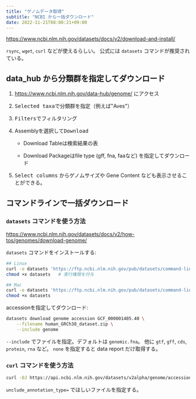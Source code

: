 ```yaml
---
title: "ゲノムデータ取得"
subtitle: "NCBI から一括ダウンロード"
date: 2022-11-21T08:00:21+09:00
---
```


https://www.ncbi.nlm.nih.gov/datasets/docs/v2/download-and-install/

`rsync`, `wget`, `curl` などが使えるらしい。
公式には `datasets` コマンドが推奨されている。


## data_hub から分類群を指定してダウンロード

1. https://www.ncbi.nlm.nih.gov/data-hub/genome/ にアクセス

2. <kbd>Selected taxa</kbd>で分類群を指定（例えば"Aves"）

3. <kbd>Filters</kbd>でフィルタリング

4. Assemblyを選択して<kbd>Download</kbd>

	- Download Tableは検索結果の表

	- Download Packageはfile type (gff, fna, faaなど) を指定してダウンロード

5. <kbd>Select columns</kbd> からゲノムサイズや Gene Content なども表示させることができる。


## コマンドラインで一括ダウンロード

### `datasets` コマンドを使う方法

https://www.ncbi.nlm.nih.gov/datasets/docs/v2/how-tos/genomes/download-genome/

`datasets` コマンドをインストールする:

```sh
## Linux
curl -o datasets 'https://ftp.ncbi.nlm.nih.gov/pub/datasets/command-line/v2/linux-amd64/datasets'
chmod +x datasets	# 実行権限を付与

## Mac
curl -o datasets 'https://ftp.ncbi.nlm.nih.gov/pub/datasets/command-line/v2/mac/datasets'
chmod +x datasets
```

accessionを指定してダウンロード:

```sh
datasets download genome accession GCF_000001405.40 \
	--filename human_GRCh38_dataset.zip \
	--include genome
```

`--include` でファイルを指定。デフォルトは `genomic.fna`。
他に `gtf`, `gff`, `cds`, `protein`, `rna` など。
`none` を指定すると data report だけ取得する。

### `curl` コマンドを使う方法

```sh
curl -OJ https://api.ncbi.nlm.nih.gov/datasets/v2alpha/genome/accession/GCF_000001405.40/download?include_annotation_type=GENOME_FASTA,GENOME_GFF,RNA_FASTA,CDS_FASTA,PROT_FASTA,SEQUENCE_REPORT
```

`unclude_annotation_type=` でほしいファイルを指定する。
